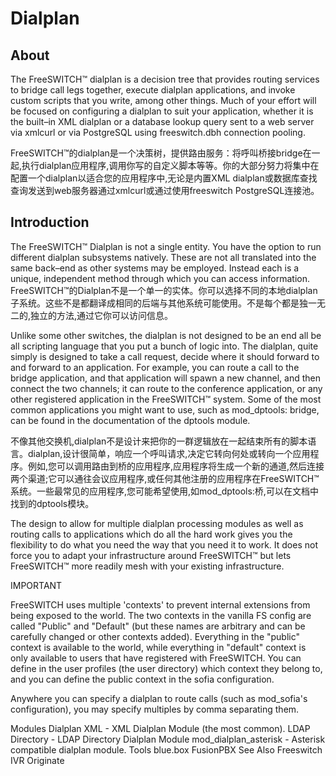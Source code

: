 # Dialplan

## About

The FreeSWITCH™ dialplan is a decision tree that provides routing services to bridge call legs together, execute dialplan applications, and invoke custom scripts that you write, among other things. Much of your effort will be focused on configuring a dialplan to suit your application, whether it is the built–in XML dialplan or a database lookup query sent to a web server via xmlcurl or via PostgreSQL using freeswitch.dbh connection pooling.

FreeSWITCH™的dialplan是一个决策树，提供路由服务：将呼叫桥接bridge在一起,执行dialplan应用程序,调用你写的自定义脚本等等。你的大部分努力将集中在配置一个dialplan以适合您的应用程序中,无论是内置XML dialplan或数据库查找查询发送到web服务器通过xmlcurl或通过使用freeswitch PostgreSQL连接池。

## Introduction

The FreeSWITCH™ Dialplan is not a single entity. You have the option to run different dialplan subsystems natively. These are not all translated into the same back–end as other systems may be employed. Instead each is a unique, independent method through which you can access information.
FreeSWITCH™的Dialplan不是一个单一的实体。你可以选择不同的本地dialplan子系统。这些不是都翻译成相同的后端与其他系统可能使用。不是每个都是独一无二的,独立的方法,通过它你可以访问信息。

Unlike some other switches, the dialplan is not designed to be an end all be all scripting language that you put a bunch of logic into. The dialplan, quite simply is designed to take a call request, decide where it should forward to and forward to an application. For example, you can route a call to the bridge application, and that application will spawn a new channel, and then connect the two channels; it can route to the conference application, or any other registered application in the FreeSWITCH™ system. Some of the most common applications you might want to use, such as mod_dptools: bridge, can be found in the documentation of the dptools module.

不像其他交换机,dialplan不是设计来把你的一群逻辑放在一起结束所有的脚本语言。dialplan,设计很简单，响应一个呼叫请求,决定它转向何处或转向一个应用程序。例如,您可以调用路由到桥的应用程序,应用程序将生成一个新的通道,然后连接两个渠道;它可以通往会议应用程序,或任何其他注册的应用程序在FreeSWITCH™系统。一些最常见的应用程序,您可能希望使用,如mod_dptools:桥,可以在文档中找到的dptools模块。

The design to allow for multiple dialplan processing modules as well as routing calls to applications which do all the hard work gives you the flexibility to do what you need the way that you need it to work. It does not force you to adapt your infrastructure around FreeSWITCH™ but lets FreeSWITCH™ more readily mesh with your existing infrastructure.

IMPORTANT

FreeSWITCH uses multiple 'contexts' to prevent internal extensions from being exposed to the world. The two contexts in the vanilla FS config are called "Public" and "Default" (but these names are arbitrary and can be carefully changed or other contexts added). Everything in the "public" context is available to the world, while everything in "default" context is only available to users that have registered with FreeSWITCH. You can define in the user profiles (the user directory) which context they belong to, and you can define the public context in the sofia configuration.

Anywhere you can specify a dialplan to route calls (such as mod_sofia's configuration), you may specify multiples by comma separating them.

Modules
Dialplan XML - XML Dialplan Module (the most common).
LDAP Directory - LDAP Directory Dialplan Module
mod_dialplan_asterisk - Asterisk compatible dialplan module.
Tools
blue.box
FusionPBX
See Also
Freeswitch IVR Originate
